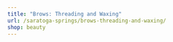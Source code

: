 ```yaml
---
title: "Brows: Threading and Waxing"
url: /saratoga-springs/brows-threading-and-waxing/
shop: beauty
---
```


